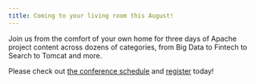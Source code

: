 ```yaml
---
title: Coming to your living room this August!
---
```

Join us from the comfort of your own home for three days of Apache project content across dozens of categories, from Big Data to Fintech to Search to Tomcat and more.

Please check out [the conference schedule](tracks.html) and [register](register.html) today!

